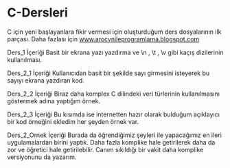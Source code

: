 # C-Dersleri
C için yeni başlayanlara fikir vermesi için oluşturduğum ders dosyalarının ilk parçası. Daha fazlası için www.arocynileprogramlama.blogspot.com 

Ders_1 İçeriği 
Basit bir ekrana yazı yazdırma ve \n , \t , \v gibi kaçış dizilerinin kullanılması.

Ders_2_1 İçeriği 
Kullanıcıdan basit bir şekilde sayı girmesini isteyerek bu sayıyı ekrana yazdıran kod. 

Ders_2_2 İçeriği 
Biraz daha komplex C dilindeki veri türlerinin kullanılmasını göstermek adına yaptığım örnek. 

Ders_2_3 İçeriği 
Bu kısımda ise internetten hazır olarak bulduğum açıklayıcı bir kod örneğini ekledim her şeyden örnek var. 

Ders_2_Ornek İçeriği
Burada da öğrendiğimiz şeyleri ile yapacağımız en ileri uygulamalardan birini yaptık. Daha fazla komplike hale getirilerek daha da zor ve öğretici hale getirilebilir. Canım sıkıldığı bir vakit daha komplike versiyonunu da yazarım. 



